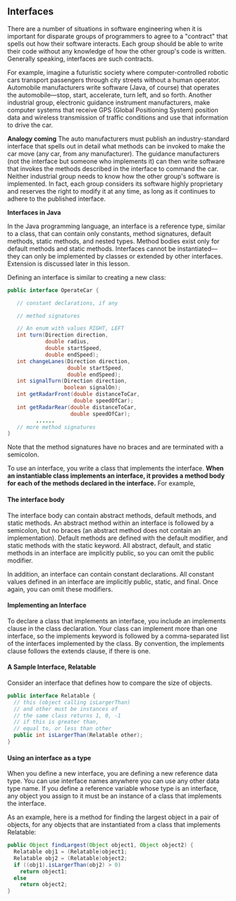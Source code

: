 ## **Interfaces**

There are a number of situations in software engineering when it is important for disparate groups of programmers to agree to a "contract" that spells out how their software interacts. Each group should be able to write their code without any knowledge of how the other group's code is written. Generally speaking, interfaces are such contracts.

For example, imagine a futuristic society where computer-controlled robotic cars transport passengers through city streets without a human operator. Automobile manufacturers write software (Java, of course) that operates the automobile—stop, start, accelerate, turn left, and so forth. Another industrial group, electronic guidance instrument manufacturers, make computer systems that receive GPS (Global Positioning System) position data and wireless transmission of traffic conditions and use that information to drive the car.

__Analogy coming__
The auto manufacturers must publish an industry-standard interface that spells out in detail what methods can be invoked to make the car move (any car, from any manufacturer). The guidance manufacturers (not the interface but someone who implements it) can then write software that invokes the methods described in the interface to command the car. Neither industrial group needs to know how the other group's software is implemented. In fact, each group considers its software highly proprietary and reserves the right to modify it at any time, as long as it continues to adhere to the published interface.

**Interfaces in Java**

In the Java programming language, an interface is a reference type, similar to a class, that can contain only constants, method signatures, default methods, static methods, and nested types. Method bodies exist only for default methods and static methods. Interfaces cannot be instantiated—they can only be implemented by classes or extended by other interfaces. Extension is discussed later in this lesson.

Defining an interface is similar to creating a new class:
```java
public interface OperateCar {

   // constant declarations, if any

   // method signatures

   // An enum with values RIGHT, LEFT
   int turn(Direction direction,
            double radius,
            double startSpeed,
            double endSpeed);
   int changeLanes(Direction direction,
                   double startSpeed,
                   double endSpeed);
   int signalTurn(Direction direction,
                  boolean signalOn);
   int getRadarFront(double distanceToCar,
                     double speedOfCar);
   int getRadarRear(double distanceToCar,
                    double speedOfCar);
         ......
   // more method signatures
}
```

Note that the method signatures have no braces and are terminated with a semicolon.

To use an interface, you write a class that implements the interface. **When an instantiable class implements an interface, it provides a method body for each of the methods declared in the interface.** For example,


#### The interface body

The interface body can contain abstract methods, default methods, and static methods. An abstract method within an interface is followed by a semicolon, but no braces (an abstract method does not contain an implementation). Default methods are defined with the default modifier, and static methods with the static keyword. All abstract, default, and static methods in an interface are implicitly public, so you can omit the public modifier.

In addition, an interface can contain constant declarations. All constant values defined in an interface are implicitly public, static, and final. Once again, you can omit these modifiers.


#### Implementing an Interface

To declare a class that implements an interface, you include an implements clause in the class declaration. Your class can implement more than one interface, so the implements keyword is followed by a comma-separated list of the interfaces implemented by the class. By convention, the implements clause follows the extends clause, if there is one.

#### A Sample Interface, Relatable

Consider an interface that defines how to compare the size of objects.

```java
public interface Relatable {
  // this (object calling isLargerThan)
  // and other must be instances of
  // the same class returns 1, 0, -1
  // if this is greater than,
  // equal to, or less than other
  public int isLargerThan(Relatable other);
}
```


#### Using an interface as a type

When you define a new interface, you are defining a new reference data type. You can use interface names anywhere you can use any other data type name. If you define a reference variable whose type is an interface, any object you assign to it must be an instance of a class that implements the interface.

As an example, here is a method for finding the largest object in a pair of objects, for any objects that are instantiated from a class that implements Relatable:
```java
public Object findLargest(Object object1, Object object2) {
  Relatable obj1 = (Relatable)object1;
  Relatable obj2 = (Relatable)object2;
  if ((obj1).isLargerThan(obj2) > 0)
    return object1;
  else
    return object2;
}
```
